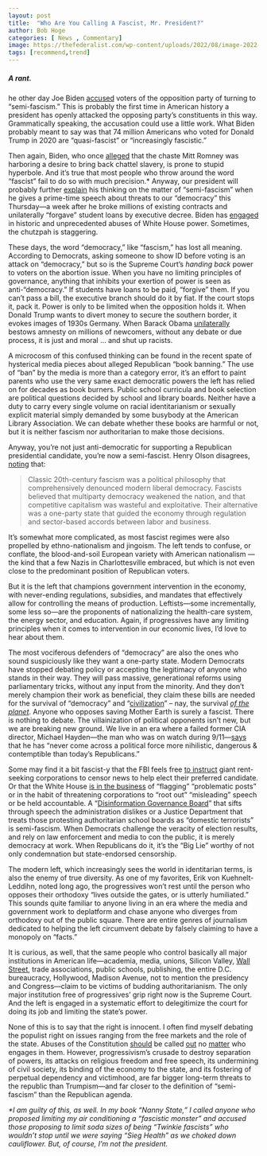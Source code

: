 ```yaml
---
layout: post
title:  "Who Are You Calling A Fascist, Mr. President?"
author: Bob Hoge
categories: [ News , Commentary]
image: https://thefederalist.com/wp-content/uploads/2022/08/image-2022-08-30T165901.035.png
tags: [recommend,trend]
---
```

##### A rant.
he other day Joe Biden  [accused](https://www.politico.com/news/2022/08/25/biden-trump-philosophy-semi-fascism-00053831)  voters of the opposition party of turning to “semi-fascism.” This is probably the first time in American history a president has openly attacked the opposing party’s constituents in this way. Grammatically speaking, the accusation could use a little work. What Biden probably meant to say was that 74 million Americans who voted for Donald Trump in 2020 are “quasi-fascist” or “increasingly fascistic.”

Then again, Biden, who once  [alleged](https://abcnews.go.com/blogs/politics/2012/08/vp-biden-says-republicans-are-going-to-put-yall-back-in-chains)  that the chaste Mitt Romney was harboring a desire to bring back chattel slavery, is prone to stupid hyperbole. And it’s true that most people who throw around the word “fascist” fail to do so with much precision.* Anyway, our president will probably further  [explain](https://abcnews.go.com/Politics/wireStory/biden-deliver-prime-time-speech-battle-democracy-89017255)  his thinking on the matter of “semi-fascism” when he gives a prime-time speech about threats to our “democracy” this Thursday—a week after he broke millions of existing contracts and unilaterally “forgave” student loans by executive decree. Biden has  [engaged](https://www.nationalreview.com/corner/the-new-york-times-agrees-with-joe-biden-that-joe-biden-is-acting-like-a-dictator/)  in historic and unprecedented abuses of White House power. Sometimes, the chutzpah is staggering.

These days, the word “democracy,” like “fascism,” has lost all meaning. According to Democrats, asking someone to show ID before voting is an attack on “democracy,” but so is the Supreme Court’s  _handing back_  power to voters on the abortion issue. When you have no limiting principles of governance, anything that inhibits your exertion of power is seen as anti-“democracy.” If students have loans to be paid, “forgive” them. If you can’t pass a bill, the executive branch should do it by fiat. If the court stops it, pack it. Power is only to be limited when the opposition holds it. When Donald Trump wants to divert money to secure the southern border, it evokes images of 1930s Germany. When Barack Obama  [unilaterally](https://thefederalist.com/2017/01/19/10-ways-obama-violated-constitution-presidency/)  bestows amnesty on millions of newcomers, without any debate or due process, it is just and moral … and shut up racists.

A microcosm of this confused thinking can be found in the recent spate of hysterical media pieces about alleged Republican “book banning.” The use of “ban” by the media is more than a category error, it’s an effort to paint parents who use the very same exact democratic powers the left has relied on for decades as book burners. Public school curricula and book selection are political questions decided by school and library boards. Neither have a duty to carry every single volume on racial identitarianism or sexually explicit material simply demanded by some busybody at the American Library Association. We can debate whether these books are harmful or not, but it is neither fascism nor authoritarian to make those decisions.

Anyway, you’re not just anti-democratic for supporting a Republican presidential candidate, you’re now a semi-fascist. Henry Olson disagrees,  [noting](https://www.washingtonpost.com/opinions/2022/08/26/semi-fascism-biden-maga-gop/)  that:

> Classic 20th-century fascism was a political philosophy that comprehensively denounced modern liberal democracy. Fascists believed that multiparty democracy weakened the nation, and that competitive capitalism was wasteful and exploitative. Their alternative was a one-party state that guided the economy through regulation and sector-based accords between labor and business.

It’s somewhat more complicated, as most fascist regimes were also propelled by ethno-nationalism and jingoism. The left tends to confuse, or conflate, the blood-and-soil European variety with American nationalism — the kind that a few Nazis in Charlottesville embraced, but which is not even close to the predominant position of Republican voters.

But it is the left that champions government intervention in the economy, with never-ending regulations, subsidies, and mandates that effectively allow for controlling the means of production. Leftists—some incrementally, some less so—are the proponents of nationalizing the health-care system, the energy sector, and education. Again, if progressives have any limiting principles when it comes to intervention in our economic lives, I’d love to hear about them.

The most vociferous defenders of “democracy” are also the ones who sound suspiciously like they want a one-party state. Modern Democrats have stopped debating policy or accepting the legitimacy of anyone who stands in their way. They will pass massive, generational reforms using parliamentary tricks, without any input from the minority. And they don’t merely champion their work as beneficial, they claim these bills are needed for the survival of “democracy” and “[civilization](https://www.nytimes.com/2022/08/08/opinion/climate-inflation-bill.html)” – nay, the survival  _[of the planet](https://www.nytimes.com/2022/08/01/opinion/can-inflation-reduction-save-the-planet.html)_. Anyone who opposes saving Mother Earth is surely a fascist. There is nothing to debate. The villainization of political opponents isn’t new, but we are breaking new ground. We live in an era where a failed former CIA director, Michael Hayden—the man who was on watch during 9/11—[says](https://www.businessinsider.in/politics/world/news/former-cia-director-said-he-agrees-with-notion-that-theres-no-political-force-more-dangerous-than-republicans/articleshow/93646256.cms)  that he has “never come across a political force more nihilistic, dangerous & contemptible than today’s Republicans.”

Some may find it a bit fascist-y that the FBI feels free  [to instruct](https://thefederalist.com/2022/08/30/zuckerbergs-admission-of-fbi-meddling-in-2020-election-is-even-bigger-than-it-seems/)  giant rent-seeking corporations to censor news to help elect their preferred candidate. Or that the White House  [is in the business](https://nypost.com/2022/01/30/government-has-no-business-rooting-out-misinformation/) of “flagging” “problematic posts” or in the habit of threatening corporations to “root out” “misleading” speech or be held accountable. A “[Disinformation Governance Board](https://www.nationalreview.com/2022/04/bidens-ministry-of-truth/)” that sifts through speech the administration dislikes or a Justice Department that treats those protesting authoritarian school boards as “domestic terrorists” is semi-fascism. When Democrats challenge the veracity of election results, and rely on law enforcement and media to con the public, it is merely democracy at work. When Republicans do it, it’s the “Big Lie” worthy of not only condemnation but state-endorsed censorship.

The modern left, which increasingly sees the world in identitarian terms, is also the enemy of true diversity. As one of my favorites, Erik von Kuehnelt-Leddihn, noted long ago, the progressives won’t rest until the person who opposes their orthodoxy “lives outside the gates, or is utterly humiliated.” This sounds quite familiar to anyone living in an era where the media and government work to deplatform and chase anyone who diverges from orthodoxy out of the public square. There are entire genres of journalism dedicated to helping the left circumvent debate by falsely claiming to have a monopoly on “facts.”

It is curious, as well, that the same people who control basically all major institutions in American life—academia, media, unions, Silicon Valley,  [Wall Street](https://www.npr.org/2020/08/17/902626429/wall-streets-big-money-is-betting-on-biden-and-democrats-in-2020), trade associations, public schools, publishing, the entire D.C. bureaucracy, Hollywood, Madison Avenue, not to mention the presidency and Congress—claim to be victims of budding authoritarianism. The only major institution free of progressives’ grip right now is the Supreme Court. And the left is engaged in a systematic effort to delegitimize the court for doing its job and limiting the state’s power.

None of this is to say that the right is innocent. I often find myself debating the populist right on issues ranging from the free markets and the role of the state. Abuses of the Constitution  [should](https://www.nationalreview.com/2020/05/trumps-illiberal-fairness-doctrine/)  be called  [out](https://www.nationalreview.com/corner/trumps-eviction-moratorium-is-state-sanctioned-theft/)  no  [matter](https://www.nationalreview.com/2020/08/trumps-executive-overreach-follows-in-obamas-footsteps/)  who engages in them. However, progressivism’s crusade to destroy separation of powers, its attacks on religious freedom and free speech, its undermining of civil society, its binding of the economy to the state, and its fostering of perpetual dependency and victimhood, are far bigger long-term threats to the republic than Trumpism—and far closer to the definition of “semi-fascism” than the Republican agenda.

_*I am guilty of this, as well. In my book “Nanny State,” I called anyone who proposed limiting my air conditioning a “fascistic monster” and accused those proposing to limit soda sizes of being “Twinkie fascists” who wouldn’t stop until we were saying “Sieg Health” as we choked down cauliflower. But, of course, I’m not the president._
<!--stackedit_data:
eyJoaXN0b3J5IjpbMTg3NTI1NDkxNl19
-->